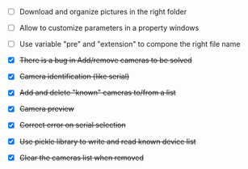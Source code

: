 - [ ] Download and organize pictures in the right folder
- [ ] Allow to customize parameters in a property windows
- [ ] Use variable "pre" and "extension" to compone the right file name
- [x] <del>There is a bug in Add/remove cameras to be solved</del>

- [x] <del>Camera identification (like serial)</del>
- [x] <del>Add and delete "known" cameras to/from a list</del>
- [x] <del>Camera preview</del>
- [x] <del>Correct error on serial selection</del>
- [x] <del>Use pickle library to write and read known device list</del>
- [x] <del>Clear the cameras list when removed</del>

 
